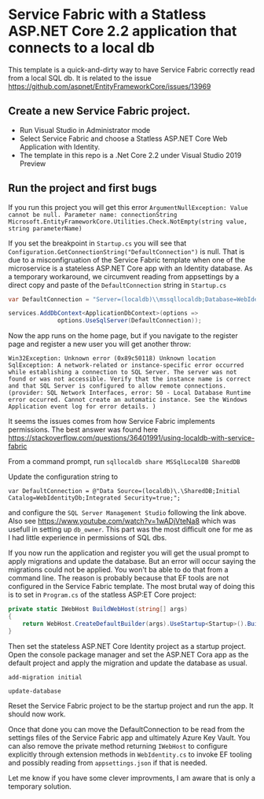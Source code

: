 # Service Fabric with a Statless ASP.NET Core 2.2 application that connects to a local db

This template is a quick-and-dirty way to have Service Fabric correctly read from a local SQL db.
It is related to the issue https://github.com/aspnet/EntityFrameworkCore/issues/13969

Create a new Service Fabric project.
-------------------------------------

* Run Visual Studio in Administrator mode
* Select Service Fabric and choose a Statless ASP.NET Core Web Application with Identity.
* The template in this repo is a .Net Core 2.2 under Visual Studio 2019 Preview

Run the project and first bugs
-------------------------------------

If you run this project you will get this error
`ArgumentNullException: Value cannot be null.
Parameter name: connectionString
Microsoft.EntityFrameworkCore.Utilities.Check.NotEmpty(string value, string parameterName)`

If you set the breakpoint in `Startup.cs` you will see that
`Configuration.GetConnectionString("DefaultConnection")` is null.
That is due to a misconfigruation of the Service Fabric template when one of the microservice is a stateless ASP.NET Core app
with an Identity database. As a temporary workaround, we circumvent reading from
appsettings by a direct copy and paste of the `DefaultConnection` string in `Startup.cs`

```c#
var DefaultConnection = "Server=(localdb)\\mssqllocaldb;Database=WebIdentityDb;Trusted_Connection=True;MultipleActiveResultSets=true";

services.AddDbContext<ApplicationDbContext>(options =>
              options.UseSqlServer(DefaultConnection));
```

Now the app runs on the home page, but if you navigate to the
register page and register a new user you will get another throw:

`Win32Exception: Unknown error (0x89c50118)
Unknown location
SqlException: A network-related or instance-specific error occurred while establishing a connection to SQL Server. The server was not found or was not accessible. Verify that the instance name is correct and that SQL Server is configured to allow remote connections. (provider: SQL Network Interfaces, error: 50 - Local Database Runtime error occurred. Cannot create an automatic instance. See the Windows Application event log for error details.
)`

It seems the issues comes from how Service Fabric implements permissions. The best answer was found here
https://stackoverflow.com/questions/36401991/using-localdb-with-service-fabric

From a command prompt, run 
`sqllocaldb share MSSqlLocalDB SharedDB`

Update the configuration string to

`var DefaultConnection = @"Data Source=(localdb)\.\SharedDB;Initial Catalog=WebIdentityDb;Integrated Security=true;";`

and configure the `SQL Server Management Studio` following the link above. Also see
https://www.youtube.com/watch?v=1wADjVteNa8 which was usefull in setting up `db_owner`.
This part was the most difficult one for me as I had little experience in permissions of SQL dbs.

If you now run the application and register you will get the usual prompt to apply migrations and update the database. But an error will occur saying the migrations could not be applied.
You won't ba able to do that from a command line. The reason is probably because that EF tools are not configured in the Service Fabric template.
The most brutal way of doing this is to set in `Program.cs` of the statless ASP:ET Core project:

```c#
private static IWebHost BuildWebHost(string[] args)
{
    return WebHost.CreateDefaultBuilder(args).UseStartup<Startup>().Build();
}
```

Then set the stateless ASP.NET Core Identity project as a startup project. Open the console package manager and set the ASP.NET Cora app
as the default project and apply the migration and update the database as usual. 

`add-migration initial`

`update-database`

Reset the Service Fabric project to be the startup project and run the app. It should now work.

Once that done you can move the DefaultConnection to be read from the settings files of the Service Fabric app and ultimately Azure Key Vault. You can also remove the private method returning `IWebHost`
to configure explicitly through extension methods in `WebIdentity.cs` to invoke EF tooling and possibly reading from `appsettings.json` if that is needed.

Let me know if you have some clever improvments, I am aware that is only a temporary solution.
